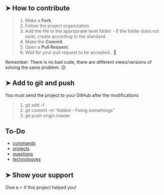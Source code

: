 ## ➤ How to contribute

>
> 1. Make a **Fork**.
> 2. Follow the project organization.
> 3. Add the file to the appropriate level folder - If the folder does not exist, create according to the standard.
> 4. Make the **Commit**.
> 5. Open a **Pull Request**.
> 6. Wait for your pull request to be accepted.. 🚀
>

Remember: There is no bad code, there are different views/versions of solving the same problem. 😊

## ➤ Add to git and push

You must send the project to your GitHub after the modifications

>
> 1. git add -f .
> 2. git commit -m "Added - Fixing somethings"
> 3. git push origin master
>

## To-Do

* [commands](./docs/Commands.md)
* [projects](./docs/Projects.md)
* [questions](./docs/Questions.md)
* [technologyes](./docs/Technologys.md)

## ➤ Show your support

Give a ⭐️ if this project helped you!
